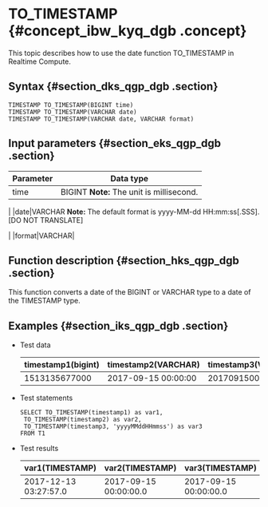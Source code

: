 # TO\_TIMESTAMP {#concept_ibw_kyq_dgb .concept}

This topic describes how to use the date function TO\_TIMESTAMP in Realtime Compute.

## Syntax {#section_dks_qgp_dgb .section}

```
TIMESTAMP TO_TIMESTAMP(BIGINT time)
TIMESTAMP TO_TIMESTAMP(VARCHAR date)
TIMESTAMP TO_TIMESTAMP(VARCHAR date, VARCHAR format)
```

## Input parameters {#section_eks_qgp_dgb .section}

|Parameter|Data type|
|---------|---------|
|time|BIGINT **Note:** The unit is millisecond.

 |
|date|VARCHAR **Note:** The default format is yyyy-MM-dd HH:mm:ss\[.SSS\]. \[DO NOT TRANSLATE\]

 |
|format|VARCHAR|

## Function description {#section_hks_qgp_dgb .section}

This function converts a date of the BIGINT or VARCHAR type to a date of the TIMESTAMP type.

## Examples {#section_iks_qgp_dgb .section}

-   Test data

    |timestamp1\(bigint\)|timestamp2\(VARCHAR\)|timestamp3\(VARCHAR\)|
    |--------------------|---------------------|---------------------|
    |1513135677000|2017-09-15 00:00:00|20170915000000|

-   Test statements

    ```language-sql
    SELECT TO_TIMESTAMP(timestamp1) as var1,
     TO_TIMESTAMP(timestamp2) as var2,
     TO_TIMESTAMP(timestamp3, 'yyyyMMddHHmmss') as var3
    FROM T1
    ```

-   Test results

    |var1\(TIMESTAMP\)|var2\(TIMESTAMP\)|var3\(TIMESTAMP\)|
    |-----------------|-----------------|-----------------|
    |2017-12-13 03:27:57.0|2017-09-15 00:00:00.0|2017-09-15 00:00:00.0|


